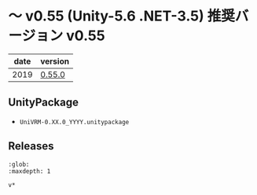 # ～ v0.55 (Unity-5.6 .NET-3.5) 推奨バージョン v0.55

| date | version                                                       |
| ---- | ------------------------------------------------------------- |
| 2019 | [0.55.0](http://github.com/vrm-c/UniVRM/releases/tag/v0.55.0) |

## UnityPackage

- `UniVRM-0.XX.0_YYYY.unitypackage`

## Releases

```{toctree}
:glob:
:maxdepth: 1

v*
```
